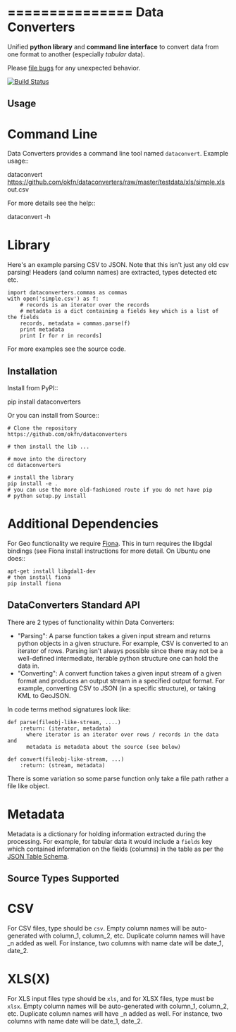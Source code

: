 ===============
Data Converters
===============

Unified **python library** and **command line interface** to convert data from
one format to another (especially *tabular* data).

Please [file bugs][issues] for any unexpected behavior.

[![Build
Status](https://travis-ci.org/okfn/data-converters.png?branch=master)](https://travis-ci.org/okfn/data-converters)

[issues]: https://github.com/okfn/dataconverters/issues


Usage
-----

Command Line
============

Data Converters provides a command line tool named `dataconvert`. Example usage::

  dataconvert https://github.com/okfn/dataconverters/raw/master/testdata/xls/simple.xls out.csv

For more details see the help::

  dataconvert -h

Library
=======

Here's an example parsing CSV to JSON. Note that this isn't just any old csv
parsing! Headers (and column names) are extracted, types detected etc etc.

    import dataconverters.commas as commas
    with open('simple.csv') as f:
        # records is an iterator over the records
        # metadata is a dict containing a fields key which is a list of the fields
        records, metadata = commas.parse(f)
        print metadata
        print [r for r in records]

For more examples see the source code.


Installation
------------

Install from PyPI::

  pip install dataconverters

Or you can install from Source::

    # Clone the repository
    https://github.com/okfn/dataconverters
     
    # then install the lib ...
    
    # move into the directory
    cd dataconverters
    
    # install the library
    pip install -e .
    # you can use the more old-fashioned route if you do not have pip
    # python setup.py install

Additional Dependencies
=======================

For Geo functionality we require [Fiona](http://toblerity.github.com/fiona/).
This in turn requires the libgdal bindings (see Fiona install instructions for
more detail. On Ubuntu one does::

    apt-get install libgdal1-dev
    # then install fiona
    pip install fiona


DataConverters Standard API
---------------------------

There are 2 types of functionality within Data Converters:

* "Parsing": A parse function takes a given input stream and returns python
  objects in a given structure. For example, CSV is converted to an iterator of
  rows. Parsing isn't always possible since there may not be a well-defined
  intermediate, iterable python structure one can hold the data in.
* "Converting": A convert function takes a given input stream of a given format
  and produces an output stream in a specified output format. For example,
  converting CSV to JSON (in a specific structure), or taking KML to GeoJSON.

In code terms method signatures look like:


    def parse(fileobj-like-stream, ....)
        :return: (iterator, metadata)
          where iterator is an iterator over rows / records in the data and
          metadata is metadata about the source (see below)
    
    def convert(fileobj-like-stream, ...)
        :return: (stream, metadata)

There is some variation so some parse function only take a file path rather a file like object.

Metadata
========

Metadata is a dictionary for holding information extracted during the
processing. For example, for tabular data it would include a `fields` key which
contained information on the fields (columns) in the table as per the [JSON
Table Schema](http://www.dataprotocols.org/en/latest/json-table-schema.html).


Source Types Supported
----------------------

CSV
===

For CSV files, type should be `csv`. Empty column names will be auto-generated
with column_1, column_2, etc. Duplicate column names will have _n added as
well. For instance, two columns with name date will be date_1, date_2.


XLS(X)
======

For XLS input files type should be `xls`, and for XLSX files, type must be
`xlsx`. Empty column names will be auto-generated with column_1, column_2, etc.
Duplicate column names will have _n added as well. For instance, two columns
with name date will be date_1, date_2.

